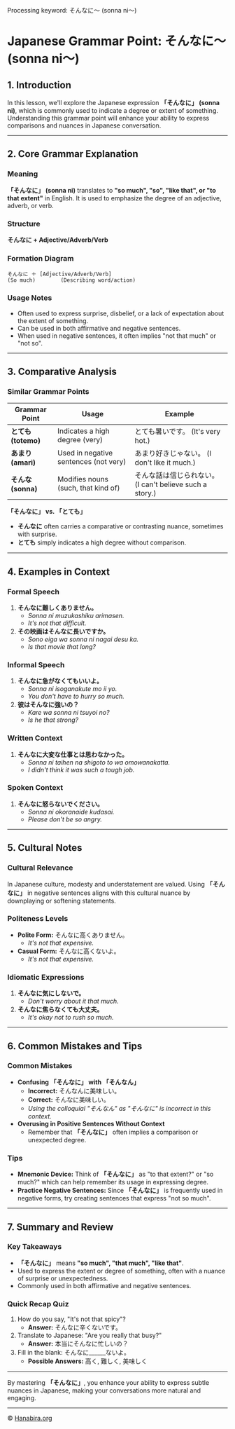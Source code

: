 Processing keyword: そんなに～ (sonna ni〜)
# Japanese Grammar Point: そんなに～ (sonna ni〜)

## 1. Introduction
In this lesson, we'll explore the Japanese expression **「そんなに」 (sonna ni)**, which is commonly used to indicate a degree or extent of something. Understanding this grammar point will enhance your ability to express comparisons and nuances in Japanese conversation.

---
## 2. Core Grammar Explanation
### Meaning
**「そんなに」 (sonna ni)** translates to **"so much", "so", "like that", or "to that extent"** in English. It is used to emphasize the degree of an adjective, adverb, or verb.
### Structure
**そんなに + Adjective/Adverb/Verb**
### Formation Diagram
```plaintext
そんなに ＋ [Adjective/Adverb/Verb]
(So much)        (Describing word/action)
```
### Usage Notes
- Often used to express surprise, disbelief, or a lack of expectation about the extent of something.
- Can be used in both affirmative and negative sentences.
- When used in negative sentences, it often implies "not that much" or "not so".
---
## 3. Comparative Analysis
### Similar Grammar Points
| Grammar Point        | Usage                                   | Example                                 |
|----------------------|-----------------------------------------|-----------------------------------------|
| **とても (totemo)**   | Indicates a high degree (very)          | とても暑いです。 (It's very hot.)         |
| **あまり (amari)**    | Used in negative sentences (not very)   | あまり好きじゃない。 (I don't like it much.)|
| **そんな (sonna)**    | Modifies nouns (such, that kind of)     | そんな話は信じられない。 (I can't believe such a story.)|
**「そんなに」 vs. 「とても」**
- **そんなに** often carries a comparative or contrasting nuance, sometimes with surprise.
- **とても** simply indicates a high degree without comparison.
---
## 4. Examples in Context
### Formal Speech
1. **そんなに難しくありません。**
   - *Sonna ni muzukashiku arimasen.*
   - *It's not that difficult.*
2. **その映画はそんなに長いですか。**
   - *Sono eiga wa sonna ni nagai desu ka.*
   - *Is that movie that long?*
### Informal Speech
1. **そんなに急がなくてもいいよ。**
   - *Sonna ni isoganakute mo ii yo.*
   - *You don't have to hurry so much.*
2. **彼はそんなに強いの？**
   - *Kare wa sonna ni tsuyoi no?*
   - *Is he that strong?*
### Written Context
1. **そんなに大変な仕事とは思わなかった。**
   - *Sonna ni taihen na shigoto to wa omowanakatta.*
   - *I didn't think it was such a tough job.*
### Spoken Context
1. **そんなに怒らないでください。**
   - *Sonna ni okoranaide kudasai.*
   - *Please don't be so angry.*
---
## 5. Cultural Notes
### Cultural Relevance
In Japanese culture, modesty and understatement are valued. Using **「そんなに」** in negative sentences aligns with this cultural nuance by downplaying or softening statements.
### Politeness Levels
- **Polite Form:** そんなに高くありません。
  - *It's not that expensive.*
- **Casual Form:** そんなに高くないよ。
  - *It's not that expensive.*
### Idiomatic Expressions
1. **そんなに気にしないで。**
   - *Don't worry about it that much.*
2. **そんなに焦らなくても大丈夫。**
   - *It's okay not to rush so much.*
---
## 6. Common Mistakes and Tips
### Common Mistakes
- **Confusing 「そんなに」 with 「そんなん」**
  - **Incorrect:** そんなんに美味しい。
  - **Correct:** そんなに美味しい。
  - *Using the colloquial "そんなん" as "そんなに" is incorrect in this context.*
- **Overusing in Positive Sentences Without Context**
  - Remember that **「そんなに」** often implies a comparison or unexpected degree.
### Tips
- **Mnemonic Device:** Think of **「そんなに」** as "to that extent?" or "so much?" which can help remember its usage in expressing degree.
- **Practice Negative Sentences:** Since **「そんなに」** is frequently used in negative forms, try creating sentences that express "not so much".
---
## 7. Summary and Review
### Key Takeaways
- **「そんなに」** means **"so much", "that much", "like that"**.
- Used to express the extent or degree of something, often with a nuance of surprise or unexpectedness.
- Commonly used in both affirmative and negative sentences.
### Quick Recap Quiz
1. How do you say, "It's not that spicy"?
   - **Answer:** そんなに辛くないです。
2. Translate to Japanese: "Are you really that busy?"
   - **Answer:** 本当にそんなに忙しいの？
3. Fill in the blank: そんなに______ないよ。
   - **Possible Answers:** 高く, 難しく, 美味しく
---
By mastering **「そんなに」**, you enhance your ability to express subtle nuances in Japanese, making your conversations more natural and engaging.


---

© [Hanabira.org](https://hanabira.org)
